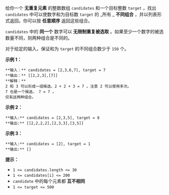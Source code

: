 给你一个 **无重复元素** 的整数数组 `candidates` 和一个目标整数 `target` ，找出 `candidates`
中可以使数字和为目标数 `target` 的 _所有  _ **不同组合** ，并以列表形式返回。你可以按 **任意顺序** 返回这些组合。

`candidates` 中的 **同一个** 数字可以 **无限制重复被选取** 。如果至少一个数字的被选数量不同，则两种组合是不同的。

对于给定的输入，保证和为 `target` 的不同组合数少于 `150` 个。



**示例  1：**

    
    
    **输入：** candidates = [2,3,6,7], target = 7
    **输出：** [[2,2,3],[7]]
    **解释：**
    2 和 3 可以形成一组候选，2 + 2 + 3 = 7 。注意 2 可以使用多次。
    7 也是一个候选， 7 = 7 。
    仅有这两种组合。

**示例  2：**

    
    
    **输入:** candidates = [2,3,5], target = 8
    **输出:** [[2,2,2,2],[2,3,3],[3,5]]

**示例 3：**

    
    
    **输入:** candidates = [2], target = 1
    **输出:** []
    



**提示：**

  * `1 <= candidates.length <= 30`
  * `1 <= candidates[i] <= 200`
  * `candidate` 中的每个元素都 **互不相同**
  * `1 <= target <= 500`

